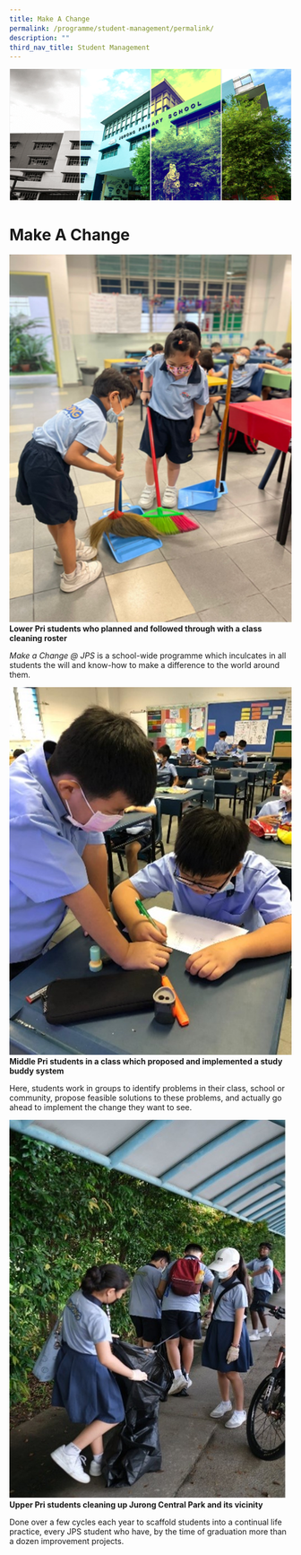 ```yaml
---
title: Make A Change
permalink: /programme/student-management/permalink/
description: ""
third_nav_title: Student Management
---
```

![](/images/Banner.png)
# Make A Change

![](/images/MakeAChange01.png)
**Lower Pri students who planned and followed through with a class cleaning roster**

_Make a Change @ JPS_ is a school-wide programme which inculcates in all students the will and know-how to make a difference to the world around them.

![](/images/MakeAChange02.jpg)
**Middle Pri students in a class which proposed and implemented a study buddy system**

Here, students work in groups to identify problems in their class, school or community, propose feasible solutions to these problems, and actually go ahead to implement the change they want to see.

![](/images/up.jpg)
**Upper Pri students cleaning up Jurong Central Park and its vicinity**

Done over a few cycles each year to scaffold students into a continual life practice, every JPS student who have, by the time of graduation more than a dozen improvement projects.